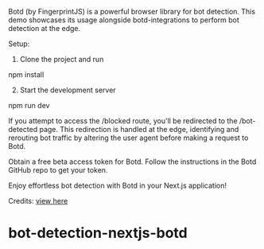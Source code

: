 Botd (by FingerprintJS) is a powerful browser library for bot detection. This demo showcases its usage alongside botd-integrations to perform bot detection at the edge.

Setup:

1. Clone the project and run

npm  install

2. Start the development server

npm run dev


If you attempt to access the /blocked route, you'll be redirected to the /bot-detected page. This redirection is handled at the edge, identifying and rerouting bot traffic by altering the user agent before making a request to Botd.


Obtain a free beta access token for Botd. Follow the instructions in the Botd GitHub repo to get your token.


Enjoy effortless bot detection with Botd in your Next.js application!


Credits: <a href='https://github.com/vercel/examples/blob/main/edge-middleware/bot-protection-botd'>view here</a>
# bot-detection-nextjs-botd
